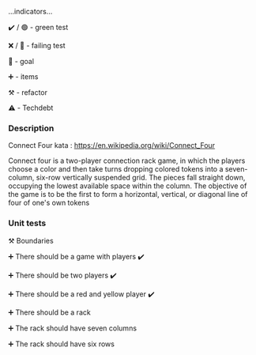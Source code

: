 ...indicators...

:heavy_check_mark: / :green_circle:  - green test

:x: / :red_circle: - failing test

:dart: - goal

:heavy_plus_sign: - items

:hammer_and_pick: - refactor

:warning: - Techdebt

### Description

Connect Four kata : https://en.wikipedia.org/wiki/Connect_Four

Connect four is a two-player connection rack game, in which the players choose a color and then take turns dropping colored tokens
into a seven-column, six-row vertically suspended grid. The pieces fall straight down, occupying the lowest available
space within the column. The objective of the game is to be the first to form a horizontal, vertical, or diagonal line
of four of one's own tokens

### Unit tests

:hammer_and_pick: Boundaries

:heavy_plus_sign: There should be a game with players  :heavy_check_mark:

:heavy_plus_sign: There should be two players :heavy_check_mark:

:heavy_plus_sign: There should be a red and yellow player :heavy_check_mark:

:heavy_plus_sign: There should be a rack

:heavy_plus_sign: The rack should have seven columns

:heavy_plus_sign: The rack should have six rows